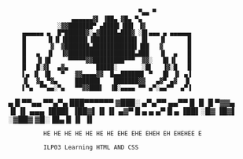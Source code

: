                                          ▀▄▄ ▀
                      ▄▄▄▄▄▄▓▌ ▐██▄ ▓█▄ ▀▄
                  ░▓▓███████▀ ▄████▌▐██▌ ▐▓
        ▄▄▄▄▄▄ ▄  █▀██████▓░▄▓█████▄███▓ ░█▌▄▄▄ ▄ ▄▄▄▄▄▄
        █      ▐▌▐▌▐██████▌▐████████████▌ █▌   ▐▌      █
        █       ▓  ▓███████▄████████████▌▐██   ▓       █
        █   ▄  ▐▌  ▐▓███████████████████▄███   ▐▌  ▄   █
        █   ▐▌▐█     ▀▀▀▀▀▓▓█████████▀▀▀  ▓▓░   █▌▐▌   █
        █   █░▓▌  ▄▓▄        █████░       ░█▌   ▐▓░█   █
        ▌▄ ▐▌ ▐█   ▀   ▓▓▄▄▄▄▓▓  █▄▄██████▌ ▀   █▌ ▐▌ ▄▐
        ▐▌  ▓▄ ▀▓▄     ███████    ███████▓▓   ▄▓▀ ▄▓  ▐▌
        ▌▀▄  ▀▀▄▄░▀▄   ▀▀▓▓███▌  ▐█░▄▄▄▄ ▀▀ ▄▀░▄▄▀▀  ▄▀▐
 ▄      █  ▀▀▄▄  ▀▀▄▀▄    ███▀▀▀▀▀▀ ▓███░ ▄▀▄▀▀  ▄▄▀▀  █
 ▐▌     █     ▀▓▓▄ ▐▌▐▌   ▄▄▄ ▐███▌ ▐██▓▌▐▌▐▌ ▄▓▀      █  ▄      ▄
▄▀      █   ▄  ▐██▌░█▓   ▐█▓▌ ░▓██▓       ▓█░▐█▄       █  ▐▌     ▐▌


              HE HE HE HE HE HE HE EHE EHE EHEH EH EHEHEE E

              ILP03 Learning HTML AND CSS
